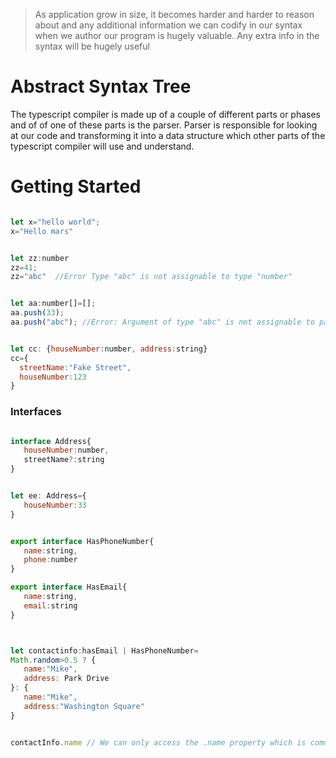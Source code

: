 > As application grow in size, it becomes harder and harder to reason about
  and any additional information we can codify in our syntax when we author our 
  program is hugely valuable. Any extra info in the syntax will be hugely useful
  
 # Abstract Syntax Tree
   
   The typescript compiler is made up of a couple of different parts or phases and of of
   one of these parts is the parser. Parser is responsible for looking at our code
   and transforming it into a data structure which other parts of the typescript compiler will
   use and understand.
   
   # Getting Started
   
   ```  javascript
   
   let x="hello world";
   x="Hello mars"


   let zz:number
   zz=41;
   zz="abc"  //Error Type "abc" is not assignable to type "number"


   let aa:number[]=[];
   aa.push(33);
   aa.push("abc"); //Error: Argument of type "abc" is not assignable to parameter of type "numner"


   let cc: {houseNumber:number, address:string}
   cc={
     streetName:"Fake Street",
     houseNumber:123
   } 


   ```

### Interfaces

```javascript

interface Address{
   houseNumber:number,
   streetName?:string
}


let ee: Address={
   houseNumber:33
}


export interface HasPhoneNumber{
   name:string,
   phone:number
}

export interface HasEmail{
   name:string,
   email:string
}



let contactinfo:hasEmail | HasPhoneNumber=
Math.random>0.5 ? {
   name:"Mike",
   address: Park Drive
}: {
   name:"Mike",
   address:"Washington Square"
}


contactInfo.name // We can only access the .name property which is common to both.




```












